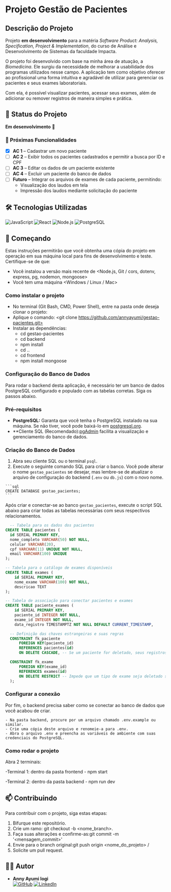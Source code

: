 # Projeto Gestão de Pacientes

## Descrição do Projeto
Projeto **em desenvolvimento** para a matéria *Software Product: Analysis, Specification, Project & Implementation*, do curso de Análise e Desenvolvimento de Sistemas da faculdade Impacta.

O projeto foi desenvolvido com base na minha área de atuação, a *Biomedicina*. Ele surgiu da necessidade de melhorar a usabilidade dos programas utilizados nesse campo. A aplicação tem como objetivo oferecer ao profissional uma forma intuitiva e agradável de utilizar para gerenciar os pacientes e seus exames laboratoriais.

Com ela, é possível visualizar pacientes, acessar seus exames, além de adicionar ou remover registros de maneira simples e prática.


## 📌 Status do Projeto

**Em desenvolvimento** 🚧  

### 🔧 Próximas Funcionalidades

- [X] **AC 1** – Cadastrar um novo paciente  
- [ ] **AC 2** – Exibir todos os pacientes cadastrados e permitir a busca por ID e CPF 
- [ ] **AC 3** – Editar os dados de um paciente existente  
- [ ] **AC 4** – Excluir um paciente do banco de dados  
- [ ] **Futuro** – Integrar os arquivos de exames de cada paciente, permitindo:  
  - Visualização dos laudos em tela  
  - Impressão dos laudos mediante solicitação do paciente  


## 🛠️ Tecnologias Utilizadas

![JavaScript](https://img.shields.io/badge/JavaScript-F7DF1E?style=for-the-badge&logo=javascript&logoColor=000)
![React](https://img.shields.io/badge/React-20232A?style=for-the-badge&logo=react&logoColor=61DAFB)
![Node.js](https://img.shields.io/badge/Node.js-43853D?style=for-the-badge&logo=node.js&logoColor=white)
![PostgreSQL](https://img.shields.io/badge/PostgreSQL-316192?style=for-the-badge&logo=postgresql&logoColor=white)

## 🚀 Começando
Estas instruções permitirão que você obtenha uma cópia do projeto em operação em sua máquina local para fins de desenvolvimento e teste. Certifique-se de que: 

- Você instalou a versão mais recente de <Node.js, Git / cors, dotenv, express, pg, nodemon, mongoose>
- Você tem uma máquina <Windows / Linux / Mac>

### Como instalar o projeto

- No terminal (Git Bash, CMD, Power Shell), entre na pasta onde deseja clonar o projeto: <cd sistema-pacientes>
- Aplique o comando: <git clone https://github.com/annyayumi/gestao-pacientes.git>
- Instalar as dependências:
  - cd gestao-pacientes
  - cd backend
  - npm install
  - cd ..
  - cd frontend
  - npm install mongoose

### Configuração do Banco de Dados
Para rodar o backend desta aplicação, é necessário ter um banco de dados PostgreSQL configurado e populado com as tabelas corretas. Siga os passos abaixo.

  ### Pré-requisitos
  - **PostgreSQL:** Garanta que você tenha o PostgreSQL instalado na sua máquina. Se não tiver, você pode baixá-lo em [postgresql.org](https://www.postgresql.org/download/).
  - **Cliente SQL (Recomendado):[pgAdmin](https://www.pgadmin.org/) facilita a visualização e gerenciamento do banco de dados.

  ### Criação do Banco de Dados
  1.  Abra seu cliente SQL ou o terminal `psql`.
  2.  Execute o seguinte comando SQL para criar o banco. Você pode alterar o nome `gestao_pacientes` se desejar, mas lembre-se de atualizar o arquivo de configuração do backend (`.env` ou `db.js`) com o novo nome.

    ```sql
    CREATE DATABASE gestao_pacientes;
    ```
  
  Após criar e conectar-se ao banco `gestao_pacientes`, execute o script SQL abaixo para criar todas as tabelas necessárias com seus respectivos relacionamentos.

  ```sql
    -- Tabela para os dados dos pacientes
  CREATE TABLE pacientes (
    id SERIAL PRIMARY KEY,
    nome_completo VARCHAR(50) NOT NULL,
    celular VARCHAR(20),
    cpf VARCHAR(11) UNIQUE NOT NULL,
    email VARCHAR(100) UNIQUE
  );

  -- Tabela para o catálogo de exames disponíveis
  CREATE TABLE exames (
      id SERIAL PRIMARY KEY,
      nome_exame VARCHAR(100) NOT NULL,
      descricao TEXT
  );

  -- Tabela de associação para conectar pacientes e exames
  CREATE TABLE paciente_exames (
      id SERIAL PRIMARY KEY,
      paciente_id INTEGER NOT NULL,
      exame_id INTEGER NOT NULL,
      data_registro TIMESTAMPTZ NOT NULL DEFAULT CURRENT_TIMESTAMP,

    -- Definição das chaves estrangeiras e suas regras
    CONSTRAINT fk_paciente
        FOREIGN KEY(paciente_id) 
        REFERENCES pacientes(id)
        ON DELETE CASCADE, -- Se um paciente for deletado, seus registros de exames também serão.

    CONSTRAINT fk_exame
        FOREIGN KEY(exame_id) 
        REFERENCES exames(id)
        ON DELETE RESTRICT -- Impede que um tipo de exame seja deletado se estiver em uso.
    );
  ```

  ### Configurar a conexão
  Por fim, o backend precisa saber como se conectar ao banco de dados que você acabou de criar.

    - Na pasta backend, procure por um arquivo chamado .env.example ou similar.
    - Crie uma cópia deste arquivo e renomeie-a para .env.
    - Abra o arquivo .env e preencha as variáveis de ambiente com suas credenciais do PostgreSQL.

### Como rodar o projeto
Abra 2 terminais:

  -Terminal 1: dentro da pasta frontend - npm start

  -Terminal 2: dentro da pasta backend - npm run dev

## 📫 Contribuindo
Para contribuir com o projeto, siga estas etapas:

1. Bifurque este repositório.
2. Crie um ramo: git checkout -b <nome_branch>.
3. Faça suas alterações e confirme-as:git commit -m '<mensagem_commit>'
4. Envie para o branch original:git push origin <nome_do_projeto> / <local>
5. Solicite um pull request.

## 👩‍💻 Autor

- **Anny Ayumi Iogi**  
  [![GitHub](https://img.shields.io/badge/GitHub-000?style=for-the-badge&logo=github&logoColor=white)](https://github.com/annyayumi)
  [![LinkedIn](https://img.shields.io/badge/LinkedIn-0A66C2?style=for-the-badge&logo=linkedin&logoColor=white)](https://www.linkedin.com/in/annyayumi/)
